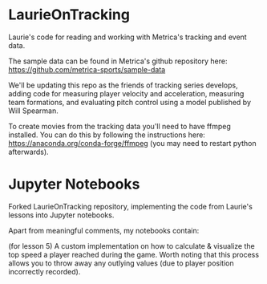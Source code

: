 # LaurieOnTracking
Laurie's code for reading and working with Metrica's tracking and event data.

The sample data can be found in Metrica's github repository here: https://github.com/metrica-sports/sample-data

We'll be updating this repo as the friends of tracking series develops, adding code for measuring player velocity and acceleration, measuring team formations, and evaluating pitch control using a model published by Will Spearman. 

To create movies from the tracking data you'll need to have ffmpeg installed. You can do this by following the instructions here: https://anaconda.org/conda-forge/ffmpeg (you may need to restart python afterwards).

# Jupyter Notebooks
Forked LaurieOnTracking repository, implementing the code from Laurie's lessons into Jupyter notebooks.

Apart from meaningful comments, my notebooks contain:

(for lesson 5) A custom implementation on how to calculate & visualize the top speed a player reached during the game. Worth noting that this process allows you to throw away any outlying values (due to player position incorrectly recorded).




